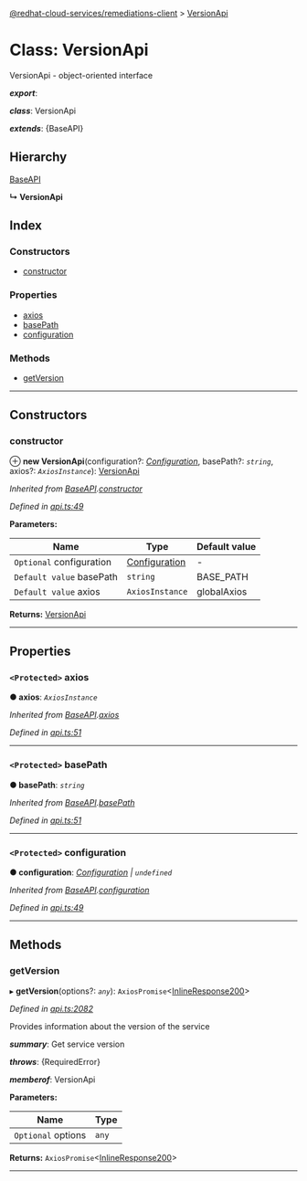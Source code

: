[@redhat-cloud-services/remediations-client](../README.md) > [VersionApi](../classes/versionapi.md)

# Class: VersionApi

VersionApi - object-oriented interface

*__export__*: 

*__class__*: VersionApi

*__extends__*: {BaseAPI}

## Hierarchy

 [BaseAPI](baseapi.md)

**↳ VersionApi**

## Index

### Constructors

* [constructor](versionapi.md#constructor)

### Properties

* [axios](versionapi.md#axios)
* [basePath](versionapi.md#basepath)
* [configuration](versionapi.md#configuration)

### Methods

* [getVersion](versionapi.md#getversion)

---

## Constructors

<a id="constructor"></a>

###  constructor

⊕ **new VersionApi**(configuration?: *[Configuration](configuration.md)*, basePath?: *`string`*, axios?: *`AxiosInstance`*): [VersionApi](versionapi.md)

*Inherited from [BaseAPI](baseapi.md).[constructor](baseapi.md#constructor)*

*Defined in [api.ts:49](https://github.com/RedHatInsights/javascript-clients/blob/master/packages/remediations/api.ts#L49)*

**Parameters:**

| Name | Type | Default value |
| ------ | ------ | ------ |
| `Optional` configuration | [Configuration](configuration.md) | - |
| `Default value` basePath | `string` |  BASE_PATH |
| `Default value` axios | `AxiosInstance` |  globalAxios |

**Returns:** [VersionApi](versionapi.md)

___

## Properties

<a id="axios"></a>

### `<Protected>` axios

**● axios**: *`AxiosInstance`*

*Inherited from [BaseAPI](baseapi.md).[axios](baseapi.md#axios)*

*Defined in [api.ts:51](https://github.com/RedHatInsights/javascript-clients/blob/master/packages/remediations/api.ts#L51)*

___
<a id="basepath"></a>

### `<Protected>` basePath

**● basePath**: *`string`*

*Inherited from [BaseAPI](baseapi.md).[basePath](baseapi.md#basepath)*

*Defined in [api.ts:51](https://github.com/RedHatInsights/javascript-clients/blob/master/packages/remediations/api.ts#L51)*

___
<a id="configuration"></a>

### `<Protected>` configuration

**● configuration**: *[Configuration](configuration.md) \| `undefined`*

*Inherited from [BaseAPI](baseapi.md).[configuration](baseapi.md#configuration)*

*Defined in [api.ts:49](https://github.com/RedHatInsights/javascript-clients/blob/master/packages/remediations/api.ts#L49)*

___

## Methods

<a id="getversion"></a>

###  getVersion

▸ **getVersion**(options?: *`any`*): `AxiosPromise`<[InlineResponse200](../interfaces/inlineresponse200.md)>

*Defined in [api.ts:2082](https://github.com/RedHatInsights/javascript-clients/blob/master/packages/remediations/api.ts#L2082)*

Provides information about the version of the service

*__summary__*: Get service version

*__throws__*: {RequiredError}

*__memberof__*: VersionApi

**Parameters:**

| Name | Type |
| ------ | ------ |
| `Optional` options | `any` |

**Returns:** `AxiosPromise`<[InlineResponse200](../interfaces/inlineresponse200.md)>

___

